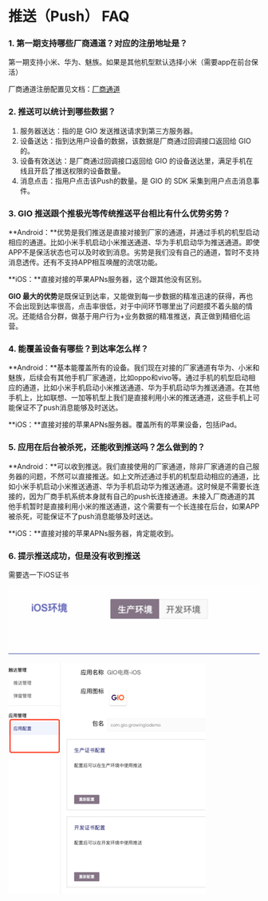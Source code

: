 # 推送（Push） FAQ

### 1. **第一期支持哪些厂商通道？对应的注册地址是？**

第一期支持小米、华为、魅族。如果是其他机型默认选择小米（需要app在前台保活）

厂商通道注册配置见文档：[厂商通道](../developers/push-channel/)

### **2. 推送可以统计到哪些数据？**

1. 服务器送达：指的是 GIO 发送推送请求到第三方服务器。
2. 设备送达：指到达用户设备的数据，该数据是厂商通过回调接口返回给 GIO 的。
3. 设备有效送达：是厂商通过回调接口返回给 GIO 的设备送达里，满足手机在线且开启了推送权限的设备数量。
4. 消息点击：指用户点击该Push的数量。是 GIO 的 SDK 采集到用户点击消息事件。

### **3. GIO 推送跟个推极光等传统推送平台相比有什么优势劣势？**

**Android：**优势是我们推送是直接对接到厂家的通道，并通过手机的机型启动相应的通道。比如小米手机启动小米推送通道、华为手机启动华为推送通道。即使APP不是保活状态也可以及时收到消息。劣势是我们没有自己的通道，暂时不支持消息透传。还有不支持APP相互唤醒的流氓功能。

**iOS：**直接对接的苹果APNs服务器，这个跟其他没有区别。

**GIO 最大的优势**是既保证到达率，又能做到每一步数据的精准迅速的获得，再也不会出现到达率很高，点击率很低，对于中间环节哪里出了问题摸不着头脑的情况。还能结合分群，做基于用户行为+业务数据的精准推送，真正做到精细化运营。

### **4. 能覆盖设备有哪些？到达率怎么样？**

**Android：**基本能覆盖所有的设备。我们现在对接的厂家通道有华为、小米和魅族，后续会有其他手机厂家通道，比如oppo和vivo等。通过手机的机型启动相应的通道，比如小米手机启动小米推送通道、华为手机启动华为推送通道。在其他手机上，比如联想、一加等机型上我们是直接利用小米的推送通道，这些手机上可能保证不了push消息能够及时送达。

**iOS：**直接对接的苹果APNs服务器。覆盖所有的苹果设备，包括iPad。

### **5. 应用在后台被杀死，还能收到推送吗？怎么做到的？**

**Android：**可以收到推送。我们直接使用的厂家通道，除非厂家通道的自己服务器的问题，不然可以直接推送。如上文所述通过手机的机型启动相应的通道，比如小米手机启动小米推送通道、华为手机启动华为推送通道。这时候是不需要长连接的，因为厂商手机系统本身就有自己的push长连接通道。未接入厂商通道的其他手机暂时是直接利用小米的推送通道，这个需要有一个长连接在后台，如果APP被杀死，可能保证不了push消息能够及时送达。

**iOS：**直接对接的苹果APNs服务器，肯定能收到。

### 6. 提示推送成功，但是没有收到推送

需要选一下iOS证书

![](../.gitbook/assets/image%20%2854%29.png)

![](../.gitbook/assets/image%20%28120%29.png)

